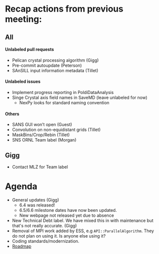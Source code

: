 # Recap actions from previous meeting:

## All
####	Unlabeled pull requests
- Pelican crystal processing algorithm (Gigg)
- Pre-commit autoupdate (Peterson)
- SAnSILL input information metadata (Tillet)
####	Unlabeled issues
- Implement progress reporting in PoldiDataAnalysis
- Singe Crystal axis field names in SaveMD (leave unlabeled for now) 
    - NexPy looks for standard naming convention
####	Others
- SANS GUI won’t open (Guest)
- Convolution on non-equidistant grids (Tillet)
- MaskBins/Crop/Rebin (Tillet)
- SNS ORNL Team label (Morgan)

## Gigg
- Contact MLZ for Team label


# Agenda
- General updates (Gigg)
  - 6.4 was released!
  - 6.5/6.6 milestone dates have now been updated.
  - New webpage not released yet due to absence
- New Technical Debt label. We have mixed this in with maintenance but that's not really accurate. (Gigg)
- Removal of MPI work added by ESS, e.g `API::ParallelAlgorithm`. They do not plan on using it. Is anyone else using it?
- Coding standards/modernization. 
- [Roadmap](https://github.com/mantidproject/roadmap/projects/1)

